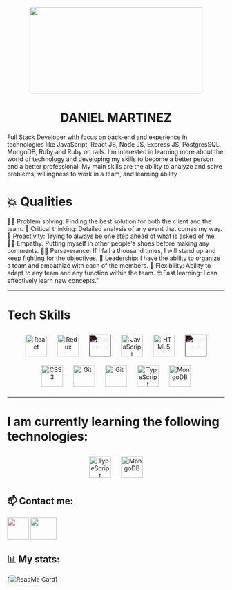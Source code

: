 
<div id="header" align="center">
  <img src="https://www.wingstechsolutions.com/wp-content/uploads/2022/03/full-stack-development.gif" width="400" height="200">
</div>

<h1 align="center">DANIEL MARTINEZ</h1>

Full Stack Developer with focus on back-end and experience in technologies like JavaScript, React JS, Node JS, Express JS, PostgresSQL, MongoDB, Ruby and Ruby on rails. I'm interested in learning more about the world of technology and developing my skills to become a better person and a better professional.
My main skills are the ability to analyze and solve problems, willingness to work in a team, and learning ability


# 💥 Qualities

🕵️‍♂️ Problem solving: Finding the best solution for both the client and the team.
💬 Critical thinking: Detailed analysis of any event that comes my way.
🏃 Proactivity: Trying to always be one step ahead of what is asked of me.
👨‍🦯 Empathy: Putting myself in other people's shoes before making any comments.
🏋️‍♂️ Perseverance: If I fall a thousand times, I will stand up and keep fighting for the objectives.
📢 Leadership: I have the ability to organize a team and empathize with each of the members.
🚴 Flexibility: Ability to adapt to any team and any function within the team.
🤓 Fast learning: I can effectively learn new concepts."


---

# Tech Skills


<div align="center">  
<a href="https://reactjs.org/" target="_blank"><img style="margin: 10px" src="https://profilinator.rishav.dev/skills-assets/react-original-wordmark.svg" alt="React" height="50" /></a>  
<a href="https://redux.js.org/" target="_blank"><img style="margin: 10px" src="https://profilinator.rishav.dev/skills-assets/redux-original.svg" alt="Redux" height="50" /></a> 
  <a href="https://expressjs.com/" target="_blank"><img style="margin: 10px; filter: invert(100%)" src="https://profilinator.rishav.dev/skills-assets/express-original-wordmark.svg" alt="Express.js" height="50" /></a>
<a href="https://www.javascript.com/" target="_blank"><img style="margin: 10px" src="https://profilinator.rishav.dev/skills-assets/javascript-original.svg" alt="JavaScript" height="50" /></a>   
<a href="https://en.wikipedia.org/wiki/HTML5" target="_blank"><img style="margin: 10px" src="https://profilinator.rishav.dev/skills-assets/html5-original-wordmark.svg" alt="HTML5" height="50" /></a>     
<a href="https://nodejs.org/" target="_blank"><img style="margin: 10px; filter: invert(100%)" src="https://profilinator.rishav.dev/skills-assets/nodejs-original-wordmark.svg" alt="Node.js" height="50" /></a>
  <a href="https://www.w3schools.com/css/" target="_blank"><img style="margin: 10px" src="https://profilinator.rishav.dev/skills-assets/css3-original-wordmark.svg" alt="CSS3" height="50" /></a>
<a href="https://github.com/" target="_blank"><img style="margin: 10px" src="https://profilinator.rishav.dev/skills-assets/git-scm-icon.svg" alt="Git" height="50" /></a>  
<a href="https://github.com/" target="_blank"><img style="margin: 10px" src="https://w7.pngwing.com/pngs/441/460/png-transparent-postgresql-plain-wordmark-logo-icon.png" alt="Git" height="50" /></a>
<a href="https://www.typescriptlang.org/" target="_blank"><img style="margin: 10px" src="https://profilinator.rishav.dev/skills-assets/typescript-original.svg" alt="TypeScript" height="50" /></a>   
 <a href="https://www.mongodb.com/" target="_blank"><img style="margin: 10px" src="https://profilinator.rishav.dev/skills-assets/mongodb-original-wordmark.svg" alt="MongoDB" height="50" /></a>  

</div>  

------------------------
  
 
  
  # I am currently learning the following technologies:
   
<div align="center"> 
 <a href="https://www.ruby-lang.org/" target="_blank"><img style="margin: 10px" src="https://cdn-icons-png.flaticon.com/512/919/919842.png" alt="TypeScript" height="50" /></a>   
 <a href="https://rubyonrails.org/" target="_blank"><img style="margin: 10px" src="https://scrapbox.io/api/pages/icons/Ruby_on_Rails/icon" alt="MongoDB" height="50" /></a>  
 
  
  </div>
  
## 📫 Contact me:
  
  <a href="https://www.linkedin.com/in/daniel-martinez-cabrera-0b6294109/">
 <img src="https://cdn4.iconfinder.com/data/icons/social-messaging-ui-color-shapes-2-free/128/social-linkedin-square2-512.png" style="filter: hue-rotate(180deg); height:50px; width:50px;">
</a>

<a href="mailto:danielmartinezcabrera@hotmail.com">
  <img src="https://freepngimg.com/save/70676-hotmail-outlook-outlook.com-microsoft-email-png-download-free/512x512" height="50" width="60">
</a>


## 📊 My stats:

[![ReadMe Card](https://github-readme-stats.vercel.app/api?username=dmc2m4&show_icons=true&theme=radical)]